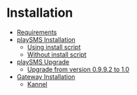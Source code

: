 Installation
============

* [Requirements](Requirements.md)
* [playSMS Installation](playSMS-Installation/README.md)
	* [Using install script](playSMS-Installation/Using-install-script.md)
	* [Without install script](playSMS-Installation/Without-install-script.md)
* [playSMS Upgrade](playSMS-Upgrade/README.md)
	* [Upgrade from version 0.9.9.2 to 1.0](playSMS-Upgrade/Upgrade-from-version-0.9.9.2-to-1.0.md)
* [Gateway Installation](Gateway-Installation/README.md)
	* [Kannel](Gateway-Installation/Kannel/README.md)
